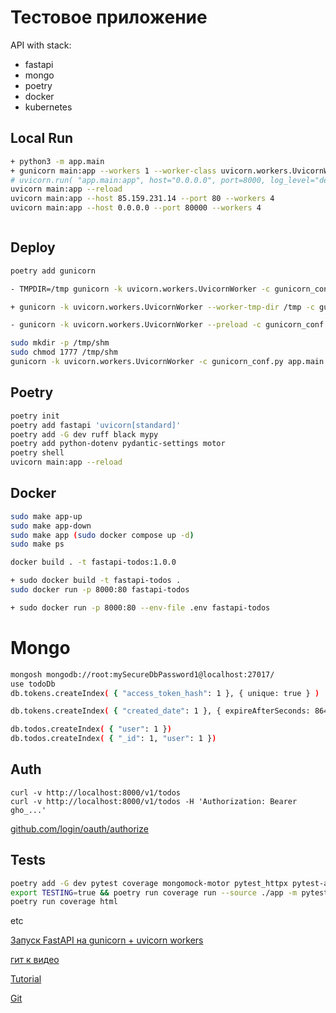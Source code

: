 # Тестовое приложение

API with stack:

- fastapi
- mongo
- poetry
- docker
- kubernetes

## Local Run

```bash
+ python3 -m app.main
+ gunicorn main:app --workers 1 --worker-class uvicorn.workers.UvicornWorker --bind 0.0.0.0:8000
# uvicorn.run( "app.main:app", host="0.0.0.0", port=8000, log_level="debug",reload=True,)
uvicorn main:app --reload
uvicorn main:app --host 85.159.231.14 --port 80 --workers 4
uvicorn main:app --host 0.0.0.0 --port 80000 --workers 4



```

## Deploy


```bash
poetry add gunicorn

- TMPDIR=/tmp gunicorn -k uvicorn.workers.UvicornWorker -c gunicorn_conf.py app.main:app

+ gunicorn -k uvicorn.workers.UvicornWorker --worker-tmp-dir /tmp -c gunicorn_conf.py app.main:app

- gunicorn -k uvicorn.workers.UvicornWorker --preload -c gunicorn_conf.py app.main:app

sudo mkdir -p /tmp/shm
sudo chmod 1777 /tmp/shm
gunicorn -k uvicorn.workers.UvicornWorker -c gunicorn_conf.py app.main:app
```

## Poetry

```bash
poetry init
poetry add fastapi 'uvicorn[standard]'
poetry add -G dev ruff black mypy
poetry add python-dotenv pydantic-settings motor
poetry shell
uvicorn main:app --reload
```

## Docker

```bash
sudo make app-up
sudo make app-down
sudo make app (sudo docker compose up -d)
sudo make ps

docker build . -t fastapi-todos:1.0.0

+ sudo docker build -t fastapi-todos .
sudo docker run -p 8000:80 fastapi-todos

+ sudo docker run -p 8000:80 --env-file .env fastapi-todos


```

# Mongo

```bash
mongosh mongodb://root:mySecureDbPassword1@localhost:27017/
use todoDb
db.tokens.createIndex( { "access_token_hash": 1 }, { unique: true } )

db.tokens.createIndex( { "created_date": 1 }, { expireAfterSeconds: 86400 } )

db.todos.createIndex( { "user": 1 })
db.todos.createIndex( { "_id": 1, "user": 1 })
```

## Auth

```shell
curl -v http://localhost:8000/v1/todos
curl -v http://localhost:8000/v1/todos -H 'Authorization: Bearer gho_...'

```

[github.com/login/oauth/authorize](https://github.com/login/oauth/authorize?client_id=Ov23lizZ77UiHHRUDa4i&redirect_uri=http://localhost:8000/v1/auth/callback)

## Tests

```bash
poetry add -G dev pytest coverage mongomock-motor pytest_httpx pytest-asyncio
export TESTING=true && poetry run coverage run --source ./app -m pytest --disable-warnings
poetry run coverage html
```

etc


[Запуск FastAPI на gunicorn + uvicorn workers](https://rutube.ru/video/ee219d5807899134ba794f170bb5dafc/?playlist=392620)

[гит к видео](https://github.com/mahenzon/fastapi-users-intro)

[Tutorial](https://dev.to/dpills/fastapi-production-setup-guide-1hhh)

[Git](https://github.com/dpills/fastapi-prod-guide)
